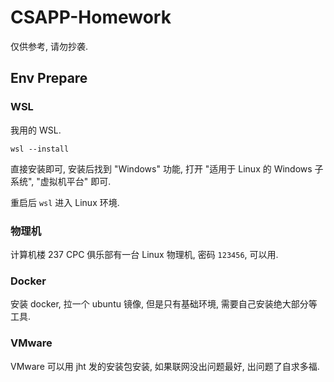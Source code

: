 # CSAPP-Homework

仅供参考, 请勿抄袭.

## Env Prepare

### WSL

我用的 WSL.

```
wsl --install
```

直接安装即可, 安装后找到 "Windows" 功能, 打开 "适用于 Linux 的 Windows 子系统", "虚拟机平台" 即可.

重启后 `wsl` 进入 Linux 环境.

### 物理机

计算机楼 237 CPC 俱乐部有一台 Linux 物理机, 密码 `123456`, 可以用.

### Docker

安装 docker, 拉一个 ubuntu 镜像, 但是只有基础环境, 需要自己安装绝大部分等工具.

### VMware

VMware 可以用 jht 发的安装包安装, 如果联网没出问题最好, 出问题了自求多福.
